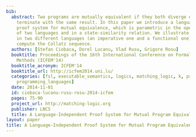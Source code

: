 ```yaml
---
bib:
  abstract: Two programs are mutually equivalent if they both diverge or they both
    terminate with the same result. In this paper we introduce a language-independent
    proof system for mutual equivalence, which is parametric in the operational semantics
    of two languages and in a state-similarity relation. We illustrate it on two programs
    in two different languages (an imperative one and a functional one), that both
    compute the Collatz sequence.
  authors: [Stefan Ciobaca, Dorel Lucanu, Vlad Rusu, Grigore Rosu]
  booktitle: Proceedings of the 16th International Conference on Formal Engineering
    Methods (ICFEM'14)
  booktitle_acronym: ICFEM'14
  booktitle_url: http://icfem2014.uni.lu/
  categories: [fsl, executable_semantics, logics, matching_logic, k, program_verification,
    programming_languages]
  date: 2014-11-01
  id: ciobaca-lucanu-rusu-rosu-2014-icfem
  pages: 75-90
  project_url: http://matching-logic.org
  publisher: LNCS
  title: A Language-Independent Proof System for Mutual Program Equivalence
layout: paper
title: A Language-Independent Proof System for Mutual Program Equivalence
---
```

